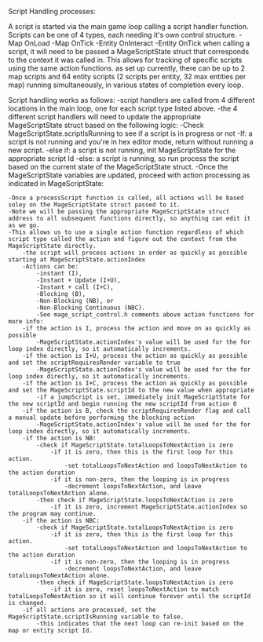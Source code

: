Script Handling processes:

A script is started via the main game loop calling a script handler function.
Scripts can be one of 4 types, each needing it's own control structure.
	-Map OnLoad
	-Map OnTick
	-Entity OnInteract
	-Entity OnTick
when calling a script, it will need to be passed a MageScriptState struct that corresponds to the context it was called in.
This allows for tracking of specific scripts using the same action functions.
as set up currently, there can be up to 2 map scripts and 64 entity scripts (2 scripts per entity, 32 max entities per map) running simultaneously, in various states of completion every loop.

Script handling works as follows:
	-script handlers are called from 4 different locations in the main loop, one for each script type listed above.
	-the 4 different script handlers will need to update the appropriate MageScriptState struct based on the following logic:
	-Check MageScriptState.scriptIsRunning to see if a script is in progress or not
		-If: a script is not running and you're in hex editor mode, return without running a new script.
		-else if: a script is not running, init MageScriptState for the appropriate script Id
		-else: a script is running, so run process the script based on the current state of the MageScriptState struct.
	-Once the MageScriptState variables are updated, proceed with action processing as indicated in MageScriptState:

	-Once a processScript function is called, all actions will be based soley on the MageScriptState struct passed to it.
	-Note we will be passing the appropriate MageScriptState struct address to all subsequent functions directly, so anything can edit it as we go.
	-This allows us to use a single action function regardless of which script type called the action and figure out the context from the MageScriptState directly.
		-the script will process actions in order as quickly as possible starting at MageScriptState.actionIndex
		-Actions can be:
			-instant (I), 
			-Instant + Update (I+U), 
			-Instant + call (I+C), 
			-Blocking (B),
			-Non-Blocking (NB), or
			-Non-Blocking Continuous (NBC). 
			-See mage_script_control.h comments above action functions for more info:
		-if the action is I, process the action and move on as quickly as possible
			-MageScriptState.actionIndex's value will be used for the for loop index directly, so it automatically increments.
		-if the action is I+U, process the action as quickly as possible and set the scriptRequiresRender variable to true
			-MageScriptState.actionIndex's value will be used for the for loop index directly, so it automatically increments.
		-if the action is I+C, process the action as quickly as possible and set the MageScriptState.scriptId to the new value when appropriate
			-if a jumpScript is set, immediately init MageScriptState for the new scriptId and begin running the new scriptId from action 0
		-if the action is B, check the scriptRequiresRender flag and call a manual update before performing the blocking action
			-MageScriptState.actionIndex's value will be used for the for loop index directly, so it automatically increments.
		-if the action is NB:
			-check if MageScriptState.totalLoopsToNextAction is zero
				-if it is zero, then this is the first loop for this action.
					-set totalLoopsToNextAction and loopsToNextAction to the action duration
				-if it is non-zero, then the looping is in progress
					-decrement loopsToNextAction, and leave totalLoopsToNextAction alone.
			-then check if MageScriptState.loopsToNextAction is zero
				-if it is zero, increment MageScriptState.actionIndex so the program may continue.
		-if the action is NBC:
			-check if MageScriptState.totalLoopsToNextAction is zero
				-if it is zero, then this is the first loop for this action.
					-set totalLoopsToNextAction and loopsToNextAction to the action duration
				-if it is non-zero, then the looping is in progress
					-decrement loopsToNextAction, and leave totalLoopsToNextAction alone.
			-then check if MageScriptState.loopsToNextAction is zero
				-if it is zero, reset loopsToNextAction to match totalLoopsToNextAction so it will continue forever until the scriptId is changed.
		-if all actions are processed, set the MageScriptState.scriptIsRunning variable to false.
			-this indicates that the next loop can re-init based on the map or entity script Id.
